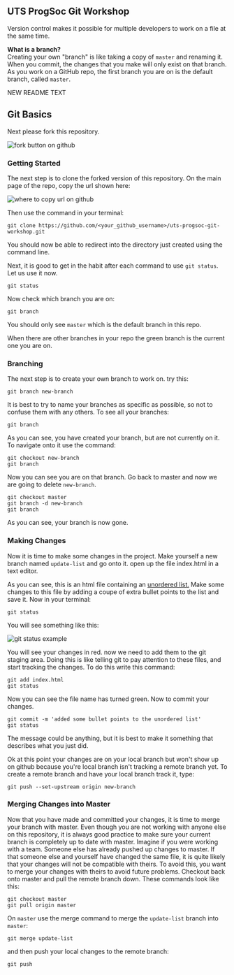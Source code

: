 ## UTS ProgSoc Git Workshop
Version control makes it possible for multiple developers to work on a file at the same time.

**What is a branch?**  
Creating your own "branch" is like taking a copy of `master` and renaming it. When you commit, the changes that you make will only exist on that branch. As you work on a GitHub repo, the first branch you are on is the default branch, called `master`. 


NEW README TEXT


## Git Basics

Next please fork this repository.

![fork button on github](./img/fork.png)

### Getting Started
The next step is to clone the forked version of this repository. On the main page of the repo, copy the url shown here:

![where to copy url on github](./img/git-clone.png)

Then use the command in your terminal:

```
git clone https://github.com/<your_github_username>/uts-progsoc-git-workshop.git
```

You should now be able to redirect into the directory just created using the command line.

Next, it is good to get in the habit after each command to use `git status`. Let us use it now.

```
git status
```

Now check which branch you are on:

```
git branch
```

You should only see `master` which is the default branch in this repo.

When there are other branches in your repo the green branch is the current one you are on.

### Branching
The next step is to create your own branch to work on. try this:

```
git branch new-branch
```

It is best to try to name your branches as specific as possible, so not to confuse them with any others. To see all your branches:

```
git branch
```

As you can see, you have created your branch, but are not currently on it. To navigate onto it use the command:

```
git checkout new-branch
git branch
```

Now you can see you are on that branch. Go back to master and now we are going to delete `new-branch`.

```
git checkout master
git branch -d new-branch
git branch
```

As you can see, your branch is now gone.

### Making Changes
Now it is time to make some changes in the project. Make yourself a new branch named `update-list` and go onto it. open up the file index.html in a text editor.

As you can see, this is an html file containing an [unordered list.](https://www.w3schools.com/tags/tag_ul.asp) Make some changes to this file by adding a coupe of extra bullet points to the list and save it. Now in your terminal:

```
git status
```

You will see something like this:

![git status example](./img/git-status.png)

You will see your changes in red. now we need to add them to the git staging area. Doing this is like telling git to pay attention to these files, and start tracking the changes. To do this write this command:

```
git add index.html
git status
```

Now you can see the file name has turned green. Now to commit your changes.

```
git commit -m 'added some bullet points to the unordered list'
git status
```

The message could be anything, but it is best to make it something that describes what you just did.

Ok at this point your changes are on your local branch but won't show up on github because you're local branch isn't tracking a remote
branch yet. To create a remote branch and have your local branch track it, type:

```
git push --set-upstream origin new-branch
```

### Merging Changes into Master
Now that you have made and committed your changes, it is time to merge your branch with master. Even though you are not working with anyone else on this repository, it is always good practice to make sure your current branch is completely up to date with master. Imagine if you were working with a team. Someone else has already pushed up changes to master. If that someone else and yourself have changed the same file, it is quite likely that your changes will not be compatible with theirs. To avoid this, you want to merge your changes with theirs to avoid future problems. Checkout back onto master and pull the remote branch down. These commands look like this:

```
git checkout master
git pull origin master
```

On `master` use the merge command to merge the `update-list` branch into `master`:

```
git merge update-list
```

and then push your local changes to the remote branch:

```
git push
```
